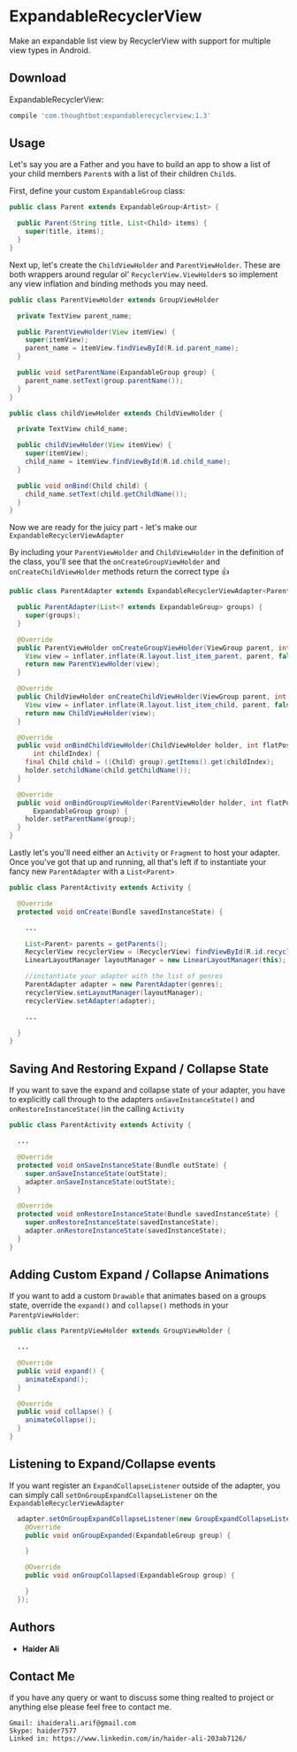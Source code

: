 # ExpandableRecyclerView
Make an expandable list view by RecyclerView with support for multiple view types in Android. 

## Download
ExpandableRecyclerView:
```groovy
compile 'com.thoughtbot:expandablerecyclerview:1.3'
```
## Usage
Let's say you are a Father and you have to build an app to show a list of your child members `Parent`s with a list of their children `Child`s.

First, define your custom `ExpandableGroup` class:

``` java
public class Parent extends ExpandableGroup<Artist> {

  public Parent(String title, List<Child> items) {
    super(title, items);
  }
}
```

Next up, let's create the `ChildViewHolder` and `ParentViewHolder`. These are both wrappers around regular ol' `RecyclerView.ViewHolder`s so implement any view inflation and binding methods you may need.

``` java
public class ParentViewHolder extends GroupViewHolder

  private TextView parent_name;

  public ParentViewHolder(View itemView) {
    super(itemView);
    parent_name = itemView.findViewById(R.id.parent_name);
  }

  public void setParentName(ExpandableGroup group) {
    parent_name.setText(group.parentName());
  }
}
```

``` java
public class childViewHolder extends ChildViewHolder {

  private TextView child_name;

  public childViewHolder(View itemView) {
    super(itemView);
    child_name = itemView.findViewById(R.id.child_name);
  }

  public void onBind(Child child) {
    child_name.setText(child.getChildName());
  }
}
```

Now we are ready for the juicy part - let's make our `ExpandableRecyclerViewAdapter`

By including your `ParentViewHolder` and `ChildViewHolder` in the definition of the class, you'll see that the `onCreateGroupViewHolder` and `onCreateChildViewHolder` methods return the correct type :thumbsup:

``` java
public class ParentAdapter extends ExpandableRecyclerViewAdapter<ParentViewHolder, ChildViewHolder> {

  public ParentAdapter(List<? extends ExpandableGroup> groups) {
    super(groups);
  }

  @Override
  public ParentViewHolder onCreateGroupViewHolder(ViewGroup parent, int viewType) {
    View view = inflater.inflate(R.layout.list_item_parent, parent, false);
    return new ParentViewHolder(view);
  }

  @Override
  public ChildViewHolder onCreateChildViewHolder(ViewGroup parent, int viewType) {
    View view = inflater.inflate(R.layout.list_item_child, parent, false);
    return new ChildViewHolder(view);
  }

  @Override
  public void onBindChildViewHolder(ChildViewHolder holder, int flatPosition, ExpandableGroup group,
      int childIndex) {
    final Child child = ((Child) group).getItems().get(childIndex);
    holder.setchildName(child.getChildName());
  }

  @Override
  public void onBindGroupViewHolder(ParentViewHolder holder, int flatPosition,
      ExpandableGroup group) {
    holder.setParentName(group);
  }
}
```

Lastly let's you'll need either an `Activity` or `Fragment` to host your adapter. Once you've got that up and running, all that's left if to instantiate your fancy new `ParentAdapter` with a `List<Parent>`

``` java
public class ParentActivity extends Activity {

  @Override
  protected void onCreate(Bundle savedInstanceState) {

    ...

    List<Parent> parents = getParents();
    RecyclerView recyclerView = (RecyclerView) findViewById(R.id.recycler_view);
    LinearLayoutManager layoutManager = new LinearLayoutManager(this);

    //instantiate your adapter with the list of genres
    ParentAdapter adapter = new ParentAdapter(genres);
    recyclerView.setLayoutManager(layoutManager);
    recyclerView.setAdapter(adapter);

    ...

  }
}
```

## Saving And Restoring Expand / Collapse State

If you want to save the expand and collapse state of your adapter, you have to explicitly call through to the adapters `onSaveInstanceState()` and `onRestoreInstanceState()`in the calling `Activity`

```java
public class ParentActivity extends Activity {

  ...

  @Override
  protected void onSaveInstanceState(Bundle outState) {
    super.onSaveInstanceState(outState);
    adapter.onSaveInstanceState(outState);
  }

  @Override
  protected void onRestoreInstanceState(Bundle savedInstanceState) {
    super.onRestoreInstanceState(savedInstanceState);
    adapter.onRestoreInstanceState(savedInstanceState);
  }
}

```

## Adding Custom Expand / Collapse Animations

If you want to add a custom `Drawable` that animates based on a groups state, override the `expand()` and `collapse()` methods in your `ParentpViewHolder`:

``` java
public class ParentpViewHolder extends GroupViewHolder {

  ...

  @Override
  public void expand() {
    animateExpand();
  }

  @Override
  public void collapse() {
    animateCollapse();
  }
}
```

## Listening to Expand/Collapse events

If you want register an `ExpandCollapseListener` outside of the adapter, you can simply call `setOnGroupExpandCollapseListener` on the `ExpandableRecyclerViewAdapter`

``` java
  adapter.setOnGroupExpandCollapseListener(new GroupExpandCollapseListener() {
    @Override
    public void onGroupExpanded(ExpandableGroup group) {

    }

    @Override
    public void onGroupCollapsed(ExpandableGroup group) {

    }
  });
```
## Authors
* **Haider Ali**

## Contact Me
 if you have any query or want to discuss some thing realted to project or anything else please feel free to contact me.
 ```
Gmail: ihaiderali.arif@gmail.com
Skype: haider7577 
Linked in: https://www.linkedin.com/in/haider-ali-203ab7126/
```

